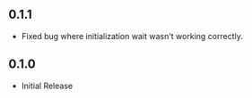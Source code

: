 ## 0.1.1

* Fixed bug where initialization wait wasn't working correctly.

## 0.1.0

* Initial Release
